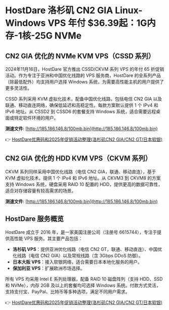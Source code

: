 # HostDare 洛杉矶 CN2 GIA Linux-Windows VPS 年付 $36.39起：1G内存-1核-25G NVMe

## CN2 GIA 优化的 NVMe KVM VPS（CSSD 系列）

2024年11月16日，HostDare 官方推出 CSSD/CKVM 系列 VPS 的年付 65 折促销活动。作为专注于亚洲和中国优化线路的 VPS 服务商，HostDare 的全系列产品（除最低配外）均支持用户选择 Windows 系统，为需要高性能主机的用户提供了更多灵活性。

CSSD 系列采用 KVM 虚拟化技术，配备中国优化线路，包括电信 CN2 GIA 以及联通、移动直连网络，确保低延迟和高稳定性。每款方案默认提供 1 个 IPv4 和 IPv6 地址。从 CSSD2 到 CSSD6 的套餐支持 Windows 系统，适合需要远程桌面或特定软件环境的用户。

**测速文件**: [http://185.186.146.8/100mb.bin](http://185.186.146.8/100mb.bin)

👉 [HostDare优惠码和2025年促销活动整理(洛杉矶CN2 GIA/CN2 GT/日本软银)](https://bit.ly/hostdare)

## CN2 GIA 优化的 HDD KVM VPS（CKVM 系列）

CKVM 系列同样采用中国优化线路（电信 CN2 GIA，联通、移动直连），基于 KVM 虚拟化技术，提供 1 个 IPv4 和 IPv6 地址。从 CKVM3 到 CKVM8 的方案支持 Windows 系统，硬盘采用 RAID 10 配置的 HDD，提供更高的数据可靠性，适合对存储容量有较高需求的场景。

**测速文件**: [http://185.186.146.8/100mb.bin](http://185.186.146.8/100mb.bin)

## HostDare 服务概览

HostDare 成立于 2016 年，是一家美国注册公司（注册号 6615744），专注于提供高性能 VPS 服务。其主要产品包括：

- **洛杉矶 VPS**：提供亚洲优化线路（电信 CN2 GT，联通、移动直连）、中国优化线路（电信 CN2 GIA）以及常规线路（含 3Gbps DDoS 防御）。
- **日本大阪 VPS**：接入软银网络，适合需要日本本地化服务的用户。
- **保加利亚 VPS**：扩展欧洲市场选择。

所有 VPS 均采用 Intel E 系列处理器，配备 RAID 10 磁盘阵列（支持 HDD、SSD 和 NVMe），内存 2GB 及以上的套餐均可选择 Windows 系统。付款方式灵活，支持支付宝、PayPal、比特币等多种选项，满足不同用户需求。

👉 [HostDare优惠码和2025年促销活动整理(洛杉矶CN2 GIA/CN2 GT/日本软银)](https://bit.ly/hostdare)